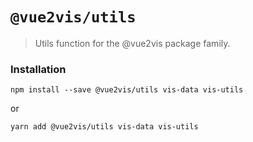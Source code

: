 # `@vue2vis/utils`

> Utils function for the @vue2vis package family.

### Installation

```
npm install --save @vue2vis/utils vis-data vis-utils
```

or

```
yarn add @vue2vis/utils vis-data vis-utils
```
